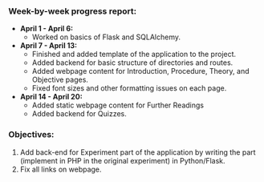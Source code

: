 
### Week-by-week progress report:
- **April 1 - April 6:** 
	- Worked on basics of Flask and SQLAlchemy.
- **April 7 - April 13:** 
	- Finished and added template of the application to the project.
	- Added backend for basic structure of directories and routes.
	- Added webpage content for Introduction, Procedure, Theory, and Objective pages.
	- Fixed font sizes and other formatting issues on each page.
- **April 14 - April 20:**
	- Added static webpage content for Further Readings
	- Added backend for Quizzes.

### Objectives:
1. Add back-end for Experiment part of the application by writing the part (implement in PHP in the original experiment) in Python/Flask.
2. Fix all links on webpage.

